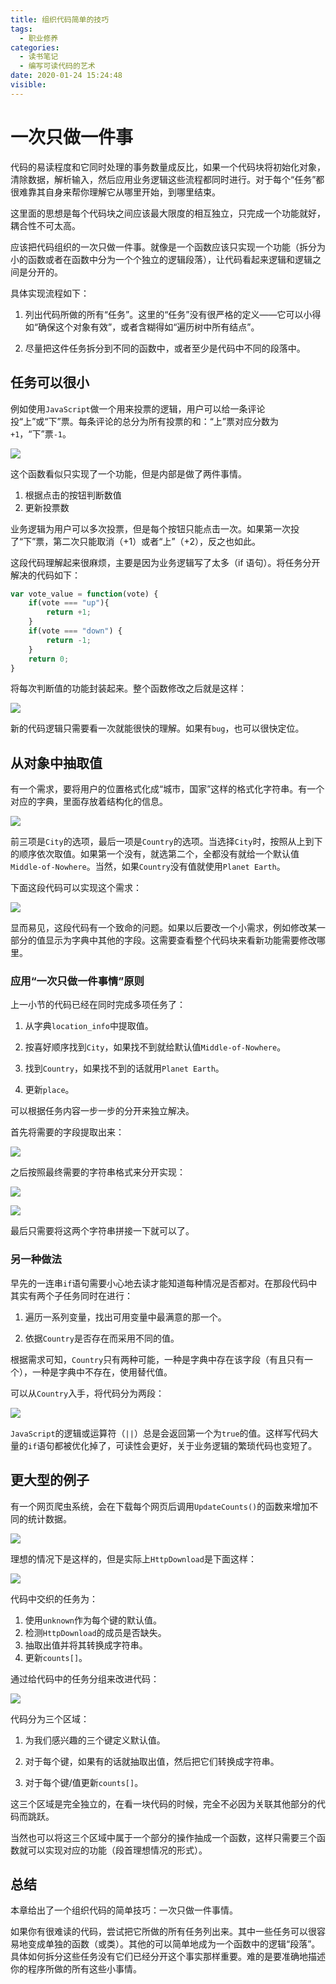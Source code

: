 ```yaml
---
title: 组织代码简单的技巧
tags:
  - 职业修养
categories:
  - 读书笔记
  - 编写可读代码的艺术
date: 2020-01-24 15:24:48
visible:
---
```



# 一次只做一件事

代码的易读程度和它同时处理的事务数量成反比，如果一个代码块将初始化对象，清除数据，解析输入，然后应用业务逻辑这些流程都同时进行。对于每个“任务”都很难靠其自身来帮你理解它从哪里开始，到哪里结束。

这里面的思想是每个代码块之间应该最大限度的相互独立，只完成一个功能就好，耦合性不可太高。

应该把代码组织的一次只做一件事。就像是一个函数应该只实现一个功能（拆分为小的函数或者在函数中分为一个个独立的逻辑段落），让代码看起来逻辑和逻辑之间是分开的。

具体实现流程如下：

1. 列出代码所做的所有“任务”。这里的“任务”没有很严格的定义——它可以小得如“确保这个对象有效”，或者含糊得如“遍历树中所有结点”。

2. 尽量把这件任务拆分到不同的函数中，或者至少是代码中不同的段落中。

## 任务可以很小

例如使用`JavaScript`做一个用来投票的逻辑，用户可以给一条评论投“上”或“下”票。每条评论的总分为所有投票的和：“上”票对应分数为`+1`，“下”票`-1`。

![](00132.jpg)

这个函数看似只实现了一个功能，但是内部是做了两件事情。

1. 根据点击的按钮判断数值
2. 更新投票数

业务逻辑为用户可以多次投票，但是每个按钮只能点击一次。如果第一次投了“下”票，第二次只能取消（+1）或者“上”（+2），反之也如此。

这段代码理解起来很麻烦，主要是因为业务逻辑写了太多（if 语句）。将任务分开解决的代码如下：

```JavaScript
var vote_value = function(vote) {
    if(vote === "up"){
        return +1;
    }
    if(vote === "down") {
        return -1;
    }
    return 0;
}
```

将每次判断值的功能封装起来。整个函数修改之后就是这样：

![](00138.jpg)

新的代码逻辑只需要看一次就能很快的理解。如果有`bug`，也可以很快定位。

## 从对象中抽取值

有一个需求，要将用户的位置格式化成“城市，国家”这样的格式化字符串。有一个对应的字典，里面存放着结构化的信息。

![](00140.jpg)

前三项是`City`的选项，最后一项是`Country`的选项。当选择`City`时，按照从上到下的顺序依次取值。如果第一个没有，就选第二个，全都没有就给一个默认值`Middle-of-Nowhere`。当然，如果`Country`没有值就使用`Planet Earth`。

下面这段代码可以实现这个需求：

![](00142.jpg)

显而易见，这段代码有一个致命的问题。如果以后要改一个小需求，例如修改某一部分的值显示为字典中其他的字段。这需要查看整个代码块来看新功能需要修改哪里。

### 应用“一次只做一件事情”原则

上一小节的代码已经在同时完成多项任务了：

1. 从字典`location_info`中提取值。

2. 按喜好顺序找到`City`，如果找不到就给默认值`Middle-of-Nowhere`。

3. 找到`Country`，如果找不到的话就用`Planet Earth`。

4. 更新`place`。

可以根据任务内容一步一步的分开来独立解决。

首先将需要的字段提取出来：

![](00143.jpg)

之后按照最终需要的字符串格式来分开实现：

![](00145.jpg)

![](00147.jpg)

最后只需要将这两个字符串拼接一下就可以了。

### 另一种做法

早先的一连串`if`语句需要小心地去读才能知道每种情况是否都对。在那段代码中其实有两个子任务同时在进行：

1. 遍历一系列变量，找出可用变量中最满意的那一个。

2. 依据`Country`是否存在而采用不同的值。

根据需求可知，`Country`只有两种可能，一种是字典中存在该字段（有且只有一个），一种是字典中不存在，使用替代值。

可以从`Country`入手，将代码分为两段：

![](00153.jpg)

`JavaScript`的逻辑或运算符（`||`）总是会返回第一个为`true`的值。这样写代码大量的`if`语句都被优化掉了，可读性会更好，关于业务逻辑的繁琐代码也变短了。

## 更大型的例子

有一个网页爬虫系统，会在下载每个网页后调用`UpdateCounts()`的函数来增加不同的统计数据。

![](00155.jpg)

理想的情况下是这样的，但是实际上`HttpDownload`是下面这样：

![](00158.jpg)

代码中交织的任务为：

1. 使用`unknown`作为每个键的默认值。
2. 检测`HttpDownload`的成员是否缺失。
3. 抽取出值并将其转换成字符串。
4. 更新`counts[]`。

通过给代码中的任务分组来改进代码：

![](00161.jpg)

代码分为三个区域：

1. 为我们感兴趣的三个键定义默认值。

2. 对于每个键，如果有的话就抽取出值，然后把它们转换成字符串。

3. 对于每个键/值更新`counts[]`。

这三个区域是完全独立的，在看一块代码的时候，完全不必因为关联其他部分的代码而跳跃。

当然也可以将这三个区域中属于一个部分的操作抽成一个函数，这样只需要三个函数就可以实现对应的功能（段首理想情况的形式）。

## 总结

本章给出了一个组织代码的简单技巧：一次只做一件事情。

如果你有很难读的代码，尝试把它所做的所有任务列出来。其中一些任务可以很容易地变成单独的函数（或类）。其他的可以简单地成为一个函数中的逻辑“段落”。具体如何拆分这些任务没有它们已经分开这个事实那样重要。难的是要准确地描述你的程序所做的所有这些小事情。
